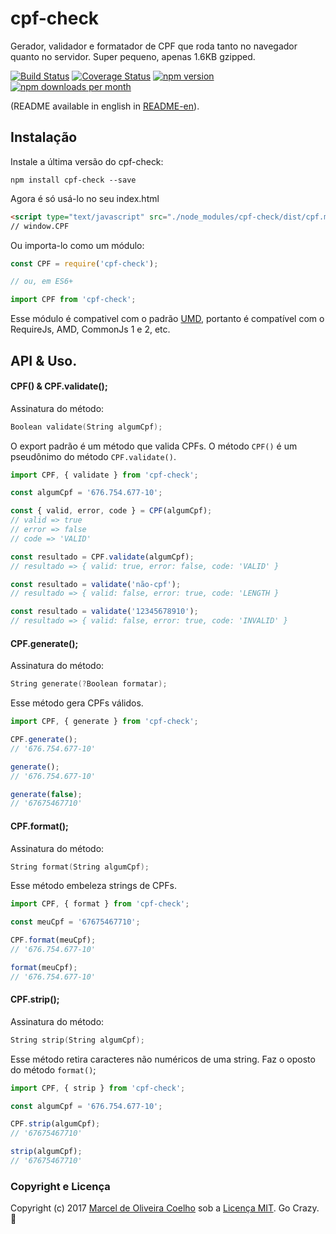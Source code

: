 # cpf-check
Gerador, validador e formatador de CPF que roda tanto no navegador quanto no servidor. Super pequeno, apenas 1.6KB gzipped.

[![Build Status](https://travis-ci.org/husscode/cpf-check.svg?branch=master)](https://travis-ci.org/husscode/cpf-check) 
[![Coverage Status](https://coveralls.io/repos/github/husscode/cpf-check/badge.svg?branch=master)](https://coveralls.io/github/husscode/cpf-check?branch=master) 
[![npm version](https://badge.fury.io/js/cpf-check.svg)](https://www.npmjs.com/package/cpf-check) 
[![npm downloads per month](https://img.shields.io/npm/dm/cpf-check.svg)](https://www.npmjs.com/package/cpf-check)

(README available in english in [README-en](https://github.com/husscode/cpf-check/blob/master/README-en.md)).
## Instalação
Instale a última versão do cpf-check:
```
npm install cpf-check --save
```
Agora é só usá-lo no seu index.html
```html
<script type="text/javascript" src="./node_modules/cpf-check/dist/cpf.min.js"></script>
// window.CPF
```
Ou importa-lo como um módulo:
```javascript
const CPF = require('cpf-check');

// ou, em ES6+

import CPF from 'cpf-check';
```
Esse módulo é compativel com o padrão [UMD](https://github.com/umdjs/umd), portanto é compatível com o RequireJs, AMD, CommonJs 1 e 2, etc.

## API & Uso.
#### CPF() & CPF.validate();
Assinatura do método:
```c
Boolean validate(String algumCpf);
```
O export padrão é um método que valida CPFs. O método `CPF()` é um pseudônimo do método `CPF.validate()`.
```javascript
import CPF, { validate } from 'cpf-check';

const algumCpf = '676.754.677-10';

const { valid, error, code } = CPF(algumCpf);
// valid => true
// error => false
// code => 'VALID'

const resultado = CPF.validate(algumCpf);
// resultado => { valid: true, error: false, code: 'VALID' }

const resultado = validate('não-cpf');
// resultado => { valid: false, error: true, code: 'LENGTH }

const resultado = validate('12345678910');
// resultado => { valid: false, error: true, code: 'INVALID' }
```


#### CPF.generate();
Assinatura do método:
```c
String generate(?Boolean formatar);
```
Esse método gera CPFs válidos.

```javascript
import CPF, { generate } from 'cpf-check';

CPF.generate();
// '676.754.677-10'

generate();
// '676.754.677-10'

generate(false);
// '67675467710'
```

#### CPF.format();
Assinatura do método:
```c
String format(String algumCpf);
```
Esse método embeleza strings de CPFs.
```javascript
import CPF, { format } from 'cpf-check';

const meuCpf = '67675467710';

CPF.format(meuCpf);
// '676.754.677-10'

format(meuCpf);
// '676.754.677-10'
```

#### CPF.strip();
Assinatura do método:
```c
String strip(String algumCpf);
```
Esse método retira caracteres não numéricos de uma string. Faz o oposto do método `format()`;
```javascript
import CPF, { strip } from 'cpf-check';

const algumCpf = '676.754.677-10';

CPF.strip(algumCpf);
// '67675467710'

strip(algumCpf);
// '67675467710'
```

### Copyright e Licença

Copyright (c) 2017 [Marcel de Oliveira Coelho](https://github.com/husscode) sob a [Licença MIT](https://github.com/husscode/cpf-check/blob/master/LICENSE.md). Go Crazy. :rocket:
